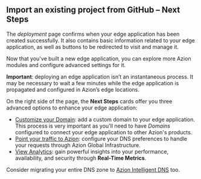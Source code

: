 ## Import an existing project from GitHub – Next Steps

The *deployment* page confirms when your edge application has been created successfully. It also contains basic information related to your edge application, as well as buttons to be redirected to visit and manage it.

Now that you've built a new edge application, you can explore more Azion modules and configure advanced settings for it.

**Important**: deploying an edge application isn’t an instantaneous process. It may be necessary to wait a few minutes while the edge application is propagated and configured in Azion’s edge locations. 

On the right side of the page, the **Next Steps** cards offer you three advanced options to enhance your edge application:

- [Customize your Domain](https://www.azion.com/en/documentation/products/getting-started/add-domains/): add a custom domain to your edge application. This process is very important as you'll need to have *Domains* configured to connect your edge application to other Azion's products.
- [Point your traffic to Azion](https://www.azion.com/en/documentation/products/getting-started/point-traffic/): configure your DNS preferences to handle your requests through Azion Global Infrastructure.
- [View Analytics](https://www.azion.com/en/documentation/products/real-time-metrics/): gain powerful insights into your performance, availability, and security through **Real-Time Metrics**.

Consider migrating your entire DNS zone to [Azion Intelligent DNS](https://www.azion.com/en/documentation/products/intelligent-dns/) too.